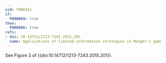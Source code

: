 ```yaml
---
uid: T000161
if:
  P000069: true
then:
  P000066: true
refs:
- doi: 10.14712/1213-7243.2015.201
  name: Applications of limited information strategies in Menger's game (S. Clontz)
---
```


See Figure 3 of {{doi:10.14712/1213-7243.2015.201}}.
